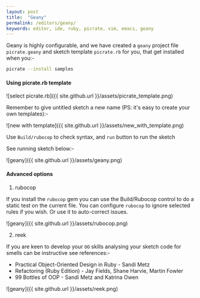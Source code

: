 ```yaml
---
layout: post
title:  "Geany"
permalink: /editors/geany/
keywords: editor, ide, ruby, picrate, vim, emacs, geany
---
```

Geany is highly configurable, and we have created a `geany` project file `picrate.geany` and sketch template `picrate.rb` for you, that get installed when you:-

```bash
picrate --install samples
```

#### Using picrate.rb template ####

![select picrate.rb]({{ site.github.url }}/assets/picrate_template.png)

Remember to give untitled sketch a new name (PS: it's easy to create your own templates):-

![new with template]({{ site.github.url }}/assets/new_with_template.png)

Use `Build/rubocop` to check syntax, and `run` button to run the
 sketch

See running sketch below:-

![geany]({{ site.github.url }}/assets/geany.png)

#### Advanced options

1. rubocop

If you install the `rubocop` gem you can use the Build/Rubocop control to do a static test on the current file. You can configure `rubocop` to ignore selected rules if you wish. Or use it to auto-correct issues.

![geany]({{ site.github.url }}/assets/rubocop.png)

2. reek

If you are keen to develop your `OO` skills analysing your sketch code for smells can be instructive see references:-

* Practical Object-Oriented Design in Ruby - Sandi Metz
* Refactoring (Ruby Edition) - Jay Fields, Shane Harvie, Martin Fowler
* 99 Bottles of OOP - Sandi Metz and Katrina Owen

![geany]({{ site.github.url }}/assets/reek.png)
